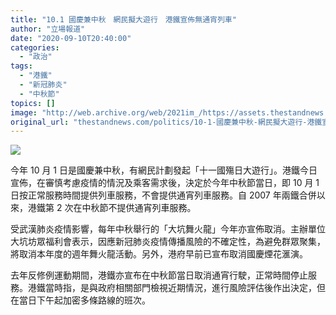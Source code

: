 ```yaml
---
title: "10.1 國慶兼中秋　網民擬大遊行　港鐵宣佈無通宵列車"
author: "立場報道"
date: "2020-09-10T20:40:00"
categories:
  - "政治"
tags:
  - "港鐵"
  - "新冠肺炎"
  - "中秋節"
topics: []
image: "http://web.archive.org/web/2021im_/https://assets.thestandnews.com/media/photos/20200910-1620copy_I0gxX_r7IDBjk.png"
original_url: "thestandnews.com/politics/10-1-國慶兼中秋-網民擬大遊行-港鐵宣佈無通宵列車"
---
```

![](http://web.archive.org/web/2021im_/https://assets.thestandnews.com/media/photos/20200910-1620copy_I0gxX_r7IDBjk.png)

今年 10 月 1 日是國慶兼中秋，有網民計劃發起「十一國殤日大遊行」。港鐵今日宣佈，在審慎考慮疫情的情況及乘客需求後，決定於今年中秋節當日，即 10 月 1 日按正常服務時間提供列車服務，不會提供通宵列車服務。自 2007 年兩鐵合併以來，港鐵第 2 次在中秋節不提供通宵列車服務。

受武漢肺炎疫情影響，每年中秋舉行的「大坑舞火龍」今年亦宣佈取消。主辦單位大坑坊眾福利會表示，因應新冠肺炎疫情傳播風險的不確定性，為避免群眾聚集，將取消本年度的週年舞火龍活動。另外，港府早前已宣布取消國慶煙花滙演。

去年反修例運動期間，港鐵亦宣布在中秋節當日取消通宵行駛，正常時間停止服務。港鐵當時指，是與政府相關部門檢視近期情況，進行風險評估後作出決定，但在當日下午起加密多條路線的班次。